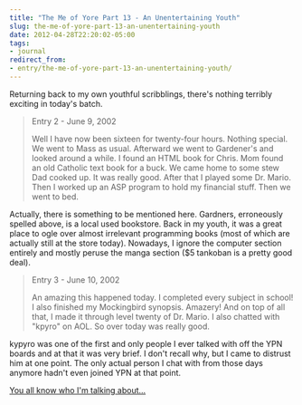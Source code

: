 ```yaml
---
title: "The Me of Yore Part 13 - An Unentertaining Youth"
slug: the-me-of-yore-part-13-an-unentertaining-youth
date: 2012-04-28T22:20:02-05:00
tags:
- journal
redirect_from:
- entry/the-me-of-yore-part-13-an-unentertaining-youth/
---
```

Returning back to my own youthful scribblings, there's nothing terribly exciting in today's batch.

> Entry 2 - June 9, 2002
> 
> Well I have now been sixteen for twenty-four hours. Nothing special. We went to Mass as usual. Afterward we went to Gardener's and looked around a while. I found an HTML book for Chris. Mom found an old Catholic text book for a buck. We came home to some stew Dad cooked up. It was really good. After that I played some Dr. Mario. Then I worked up an ASP program to hold my financial stuff. Then we went to bed.

Actually, there is something to be mentioned here. Gardners, erroneously spelled above, is a local used bookstore. Back in my youth, it was a great place to ogle over almost irrelevant programming books (most of which are actually still at the store today). Nowadays, I ignore the computer section entirely and mostly peruse the manga section ($5 tankoban is a pretty good deal).

> Entry 3 - June 10, 2002
> 
> An amazing this happened today. I completed every subject in school! I also finished my Mockingbird synopsis. Amazery! And on top of all that, I made it through level twenty of Dr. Mario. I also chatted with "kpyro" on AOL. So over today  was really good.

kypyro was one of the first and only people I ever talked with off the YPN boards and at that it was very brief. I don't recall why, but I came to distrust him at one point. The only actual person I chat with from those days anymore hadn't even joined YPN at that point.

[You all know who I'm talking about...](http://upload.wikimedia.org/wikipedia/commons/thumb/1/10/Bundesarchiv_Bild_183-S33882,_Adolf_Hitler_retouched.jpg/200px-Bundesarchiv_Bild_183-S33882,_Adolf_Hitler_retouched.jpg)
